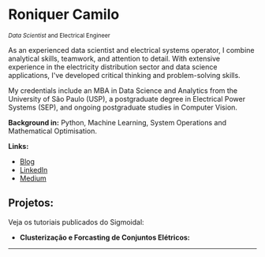 # Roniquer Camilo
<sub>*Data Scientist* and Electrical Engineer </sub>

As an experienced data scientist and electrical systems operator, I combine analytical skills, teamwork, and attention to detail. With extensive experience in the electricity distribution sector and data science applications, I've developed critical thinking and problem-solving skills.

My credentials include an MBA in Data Science and Analytics from the University of São Paulo (USP), a postgraduate degree in Electrical Power Systems (SEP), and ongoing postgraduate studies in Computer Vision.

**Background in:** Python, Machine Learning, System Operations and Mathematical Optimisation.

**Links:**
* [Blog](https://sigmoidal.ai)
* [LinkedIn](https://www.linkedin.com/in/roniquer-camilo-04a63a237/)
* [Medium](https://www.medium.com)


## Projetos:
Veja os tutoriais publicados do Sigmoidal:

* **Clusterização e Forcasting de Conjuntos Elétricos:** 

---
